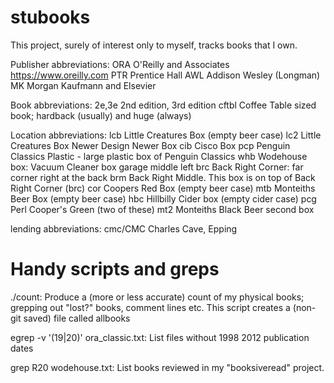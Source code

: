 # stubooks

This project, surely of interest only to myself, tracks books
that I own.

Publisher abbreviations:
ORA	O'Reilly and Associates https://www.oreilly.com
PTR     Prentice Hall
AWL     Addison Wesley (Longman)
MK      Morgan Kaufmann and Elsevier

Book abbreviations:
2e,3e   2nd edition, 3rd edition
cftbl   Coffee Table sized book; hardback (usually) and huge (always)

Location abbreviations:
lcb    Little Creatures Box (empty beer case)
lc2    Little Creatures Box Newer Design Newer Box
cib    Cisco Box
pcp    Penguin Classics Plastic - large plastic box of Penguin Classics
whb    Wodehouse box: Vacuum Cleaner box garage middle left
brc    Back Right Corner: far corner right at the back
brm    Back Right Middle. This box is on top of Back Right Corner (brc)
cor    Coopers Red Box (empty beer case)
mtb    Monteiths Beer Box (empty beer case)
hbc    Hillbilly Cider box (empty cider case)
pcg    Perl Cooper's Green (two of these)
mt2    Monteiths Black Beer second box

lending abbreviations:
cmc/CMC Charles Cave, Epping

Handy scripts and greps
============================

./count: Produce a (more or less accurate) count of my physical books;
         grepping out "lost?" books, comment lines etc. This script
	 creates a (non-git saved) file called allbooks

egrep -v '(19|20)' ora_classic.txt: List files without 1998 2012
                                    publication dates

grep R20 wodehouse.txt: List books reviewed in my "booksiveread" project.
